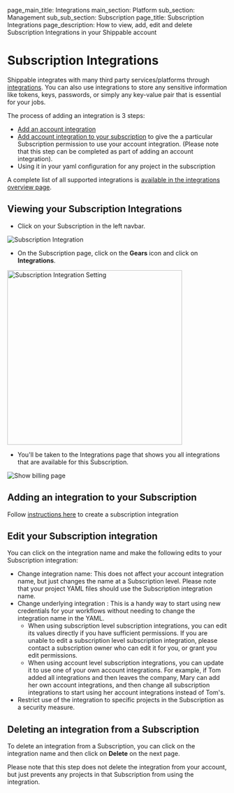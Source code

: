 page_main_title: Integrations
main_section: Platform
sub_section: Management
sub_sub_section: Subscription
page_title: Subscription Integrations
page_description: How to view, add, edit and delete Subscription Integrations in your Shippable account

# Subscription Integrations

Shippable integrates with many third party services/platforms through [integrations](/platform/integration/overview). You can also use integrations to store any sensitive information like tokens, keys, passwords, or simply any key-value pair that is essential for your jobs.

The process of adding an integration is 3 steps:

- [Add an account integration](/platform/tutorial/integration/howto-crud-integration/#creating-an-integration)
- [Add account integration to your subscription](/platform/tutorial/integration/howto-crud-integration/#adding-integration-to-a-subscription) to give the a particular Subscription permission to use your account integration. (Please note that this step can be completed as part of adding an account integration).
- Using it in your yaml configuration for any project in the subscription

A complete list of all supported integrations is [available in the integrations overview page](/platform/integration/overview/).

## Viewing your Subscription Integrations

* Click on your Subscription in the left navbar.

<img src="/images/getting-started/subscriptions.png" alt="Subscription Integration">

* On the Subscription page, click on the **Gears** icon and click on **Integrations**.

<img src="/images/getting-started/subsetting.png" width="400" alt="Subscription Integration Setting">

* You'll be taken to the Integrations page that shows you all integrations that are available for this Subscription.

<img src="/images/platform/management/subscription-integrations.png" alt="Show billing page">

## Adding an integration to your Subscription

Follow [instructions here](/platform/tutorial/integration/howto-crud-integration/#adding-integration-to-a-subscription) to create a subscription integration

## Edit your Subscription integration

You can click on the integration name and make the following edits to your Subscription integration:

* Change integration name: This does not affect your account integration name, but just changes the name at a Subscription level. Please note that your project YAML files should use the Subscription integration name.
* Change underlying integration : This is a handy way to start using new credentials for your workflows without needing to change the integration name in the YAML.
    - When using subscription level subscription integrations, you can edit its values directly if you have sufficient permissions. If you are unable to edit a subscription level subscription integration, please contact a subscription owner who can edit it for you, or grant you edit permissions.
    - When using account level subscription integrations, you can update it to use one of your own account integrations. For example, if Tom added all integrations and then leaves the company, Mary can add her own account integrations, and then change all subscription integrations to start using her account integrations instead of Tom's.
* Restrict use of the integration to specific projects in the Subscription as a security measure.  

## Deleting an integration from a Subscription

To delete an integration from a Subscription, you can click on the integration name and then click on **Delete** on the next page.

Please note that this step does not delete the integration from your account, but just prevents any projects in that Subscription from using the integration.
